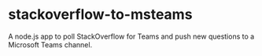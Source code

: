 # stackoverflow-to-msteams
A node.js app to poll StackOverflow for Teams and push new questions to a Microsoft Teams channel.
